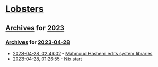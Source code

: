 # [Lobsters](../../../README.md)

## [Archives](../../index.md) for [2023](../index.md)

### [Archives](../../index.md) for [2023-04-28](index.md)

* [2023-04-28, 02:46:02](https://lobste.rs/s/6546qu/mahmoud_hashemi_edits_system_libraries) - [Mahmoud Hashemi edits system libraries](https://www.youtube.com/watch?v=GeSM4zSc8-A)
* [2023-04-28, 01:26:55](https://lobste.rs/s/0sa90u/nix_start) - [Nix start](https://gitlab.com/engmark/nix-start/-/blob/main/README.md#nix-start)
